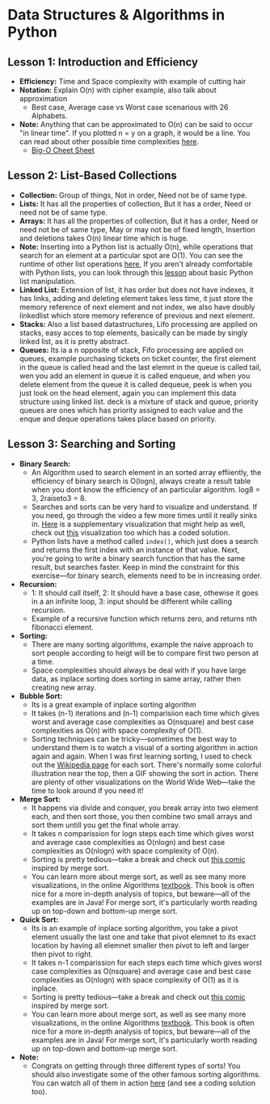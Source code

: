 # Data Structures & Algorithms in Python
## Lesson 1: Introduction and Efficiency
* **Efficiency:** Time and Space complexity with example of cutting hair
* **Notation:** Explain O(n) with cipher example, also talk about approximation
  * Best case, Average case vs Worst case scenarious with 26 Alphabets.
* **Note:** Anything that can be approximated to O(n) can be said to occur "in linear time". If you plotted n = y on a graph, it would be a line. You can read about other possible time complexities [here](https://en.wikipedia.org/wiki/Time_complexity#Table_of_common_time_complexities).
  * [Big-O Cheet Sheet](http://bigocheatsheet.com/)

## Lesson 2: List-Based Collections
* **Collection:** Group of things, Not in order, Need not be of same type.
* **Lists:** It has all the properties of collection, But it has a order, Need or need not be of same type.
* **Arrays:** It has all the properties of collection, But it has a order, Need or need not be of same type, May or may not be of fixed length, Insertion and deletions takes O(n) linear time which is huge.
* **Note:** Inserting into a Python list is actually O(n), while operations that search for an element at a particular spot are O(1). You can see the runtime of other list operations [here](https://wiki.python.org/moin/TimeComplexity), If you aren't already comfortable with Python lists, you can look through this [lesson](https://developers.google.com/edu/python/lists) about basic Python list manipulation.
* **Linked List:** Extension of list, it has order but does not have indexes, it has links, adding and deleting element takes less time, it just store the memory reference of next element and not index, we also have doubly linkedlist which store memory reference of previous and next element.
* **Stacks:** Also a list based datastructures, Lifo processing are applied on stacks, easy acces to top elements, basically can be made by singly linked list, as it is  pretty abstract.
* **Queues:** Its ia a n opposite of stack, Fifo processing are applied on queues, example purchasing tickets on ticket counter, the first element in the queue is called head and the last elemnt in the queue is called tail, wen you add an element in queue it is called enqueue, and when you delete element from the queue it is called dequeue, peek is when you just look on the head element, again you can implement this data structure using linked list. deck is a mixture of stack and queue, priority queues are ones which has priority assigned to each value and the enque and deque operations takes place based on priority.

## Lesson 3: Searching and Sorting
* **Binary Search:**
  * An Algorithm used to search element in an sorted array effiiently, the efficiency of binary search is O(logn), always create a result table when you dont know the efficiency of an particular algorithm. log8 = 3, 2raiseto3 = 8.
  * Searches and sorts can be very hard to visualize and understand. If you need, go through the video a few more times until it really sinks in. [Here](http://www.cs.armstrong.edu/liang/animation/web/BinarySearch.html) is a supplementary visualization that might help as well, check out [this](https://www.cs.usfca.edu/~galles/visualization/Search.html) visualization too which has a coded solution.
  * Python lists have a method called ```index()```, which just does a search and returns the first index with an instance of that value. Next, you're going to write a binary search function that has the same result, but searches faster. Keep in mind the constraint for this exercise—for binary search, elements need to be in increasing order.
 * **Recursion:**
   * 1: It should call itself, 2: It should have a base case, othewise it goes in a an infinite loop, 3: input should be different while calling recursion.
   * Example of a recursive function which returns zero, and returns nth fibonacci element.
* **Sorting:**
  * There are many sorting algorithms, example the naive approach to sort people according to heigt will be to compare first two person at a time.
  * Space complexities should always be deal with if you have large data, as inplace sorting does sorting in same array, rather then creating new array.
* **Bubble Sort:**
  * Its is a great example of inplace sorting algorithm
  * It takes (n-1) iterations and (n-1) comparisiion each time which gives worst and average case complexities as O(nsquare) and best case complexities as O(n) with space complexity of O(1).
  * Sorting techniques can be tricky—sometimes the best way to understand them is to watch a visual of a sorting algorithm in action again and again. When I was first learning sorting, I used to check out the [Wikipedia page](https://en.wikipedia.org/wiki/Bubble_sort) for each sort. There's normally some colorful illustration near the top, then a GIF showing the sort in action. There are plenty of other visualizations on the World Wide Web—take the time to look around if you need it!
* **Merge Sort:**
  * It happens via divide and conquer, you break array into two element each, and then sort those, you then combine two small arrays and sort them untill you get the final whole array.
  * It takes n comparission for logn steps each time which gives worst and average case complexities as O(nlogn) and best case complexities as O(nlogn) with space complexity of O(n).
  * Sorting is pretty tedious—take a break and check out [this comic](https://xkcd.com/1185/) inspired by merge sort. 
  * You can learn more about merge sort, as well as see many more visualizations, in the online Algorithms [textbook](https://algs4.cs.princeton.edu/22mergesort/). This book is often nice for a more in-depth analysis of topics, but beware—all of the examples are in Java! For merge sort, it's particularly worth reading up on top-down and bottom-up merge sort.
* **Quick Sort:**
  * Its is an example of inplace sorting algorithm, you take a pivot element usually the last one and take that pivot elemnet to its exact location by having all elemnet smaller then pivot to left and larger then pivot to right.
  * It takes n-1 comparission for each steps each time which gives worst case complexities as O(nsquare) and average case and best case complexities as O(nlogn) with space complexity of O(1) as it is inplace.
  * Sorting is pretty tedious—take a break and check out [this comic](https://xkcd.com/1185/) inspired by merge sort. 
  * You can learn more about merge sort, as well as see many more visualizations, in the online Algorithms [textbook](https://algs4.cs.princeton.edu/22mergesort/). This book is often nice for a more in-depth analysis of topics, but beware—all of the examples are in Java! For merge sort, it's particularly worth reading up on top-down and bottom-up merge sort.
* **Note:**
  * Congrats on getting through three different types of sorts! You should also investigate some of the other famous sorting algorithms. You can watch all of them in action [here](https://visualgo.net/en/sorting?slide=1) (and see a coding solution too).
